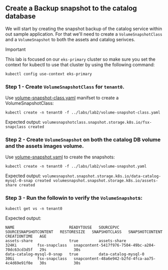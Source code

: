 ## Create a Backup snapshot to the catalog database
We will start by creating the snapshot backup of the catalog service within out sample application. For that we'll need to create a `VolumeSnapshotClass` and a `VolumeSnapshot` to both the assets and catalog serivces. 
> [!IMPORTANT]
> This lab is focused on our `eks-primary` cluster so make sure you set the context for kubectl to use that cluster by using the following command:
> ```shell
> kubectl config use-context eks-primary
> ```

### Step 1 - Create `VolumeSnapshotClass` for `tenant0`.
Use [volume-snapshot-class.yaml](volume-snapshot-class.yaml) manifset to create a VolumeSnapshotClass:
```
kubectl create -n tenant0 -f ../labs/lab2/volume-snapshot-class.yaml
```
Expected output:
`volumesnapshotclass.snapshot.storage.k8s.io/fsx-snapclass created`

### Step 2 - Create `VolumeSnapshot` on both the catalog DB volume and the assets images volume. 
Use [volume-snapshot.yaml](volume-snapshot.yaml) to create the snapshots:
```
kubectl create -n tenant0 -f ../labs/lab2/volume-snapshot.yaml
```
Expected output:
`volumesnapshot.snapshot.storage.k8s.io/data-catalog-mysql-0-snap created
volumesnapshot.snapshot.storage.k8s.io/assets-share created`

### Step 3 - Run the followin to verify the `VolumeSnapshot`s:
```
kubectl get vs -n tenant0
```
Expected output:
```
NAME                        READYTOUSE   SOURCEPVC              SOURCESNAPSHOTCONTENT   RESTORESIZE   SNAPSHOTCLASS   SNAPSHOTCONTENT                                    CREATIONTIME   AGE
assets-share                true         assets-share                                   324Ki         fsx-snapclass   snapcontent-5417f976-7504-49bc-a204-70dc63cd3d5f   29s            30s
data-catalog-mysql-0-snap   true         data-catalog-mysql-0                           30Gi          fsx-snapclass   snapcontent-48a6e942-b2fd-4fca-aa75-4c4d69e91f0e   30s            30s
```